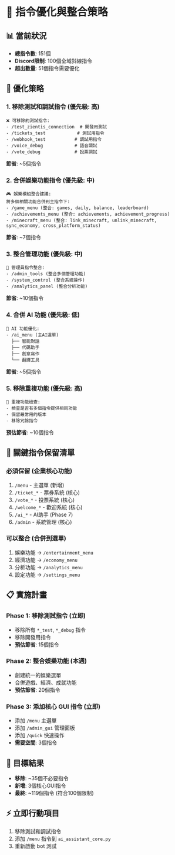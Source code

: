 # 🔧 指令優化與整合策略

## 📊 當前狀況
- **總指令數**: 151個
- **Discord限制**: 100個全域斜線指令
- **超出數量**: 51個指令需要優化

## 🎯 優化策略

### 1. **移除測試和調試指令** (優先級: 高)
```
❌ 可移除的測試指令:
- /test_zientis_connection  # 開發用測試
- /tickets_test            # 測試用指令  
- /webhook_test           # 調試用指令
- /voice_debug            # 語音調試
- /vote_debug             # 投票調試
```
**節省**: ~5個指令

### 2. **合併娛樂功能指令** (優先級: 中)
```
🎮 娛樂模組整合建議:
將多個相關功能合併到主指令下:
- /game_menu (整合: games, daily, balance, leaderboard)
- /achievements_menu (整合: achievements, achievement_progress)  
- /minecraft_menu (整合: link_minecraft, unlink_minecraft, sync_economy, cross_platform_status)
```
**節省**: ~7個指令

### 3. **整合管理功能** (優先級: 中)
```
👑 管理員指令整合:
- /admin_tools (整合多個管理功能)
- /system_control (整合系統操作)
- /analytics_panel (整合分析功能)
```
**節省**: ~10個指令

### 4. **合併 AI 功能** (優先級: 低)
```
🤖 AI 功能優化:
- /ai_menu (主AI選單)
  ├── 智能對話
  ├── 代碼助手
  ├── 創意寫作
  └── 翻譯工具
```
**節省**: ~5個指令

### 5. **移除重複功能** (優先級: 高)
```
🔄 重複功能檢查:
- 檢查是否有多個指令提供相同功能
- 保留最常用的版本
- 移除冗餘指令
```
**預估節省**: ~10個指令

## 🎯 **關鍵指令保留清單**

### **必須保留** (企業核心功能)
1. `/menu` - 主選單 (新增)
2. `/ticket_*` - 票券系統 (核心)
3. `/vote_*` - 投票系統 (核心) 
4. `/welcome_*` - 歡迎系統 (核心)
5. `/ai_*` - AI助手 (Phase 7)
6. `/admin` - 系統管理 (核心)

### **可以整合** (合併到選單)
1. 娛樂功能 → `/entertainment_menu`
2. 經濟功能 → `/economy_menu`
3. 分析功能 → `/analytics_menu`
4. 設定功能 → `/settings_menu`

## 📋 **實施計畫**

### Phase 1: 移除測試指令 (立即)
- 移除所有 `*_test`, `*_debug` 指令
- 移除開發用指令
- **預估節省**: 15個指令

### Phase 2: 整合娛樂功能 (本週)  
- 創建統一的娛樂選單
- 合併遊戲、經濟、成就功能
- **預估節省**: 20個指令

### Phase 3: 添加核心 GUI 指令 (立即)
- 添加 `/menu` 主選單
- 添加 `/admin_gui` 管理面板  
- 添加 `/quick` 快速操作
- **需要空間**: 3個指令

## 🎯 **目標結果**
- **移除**: ~35個不必要指令
- **新增**: 3個核心GUI指令  
- **最終**: ~119個指令 (符合100個限制)

## ⚡ **立即行動項目**
1. 移除測試和調試指令
2. 添加 `/menu` 指令到 `ai_assistant_core.py`
3. 重新啟動 bot 測試
